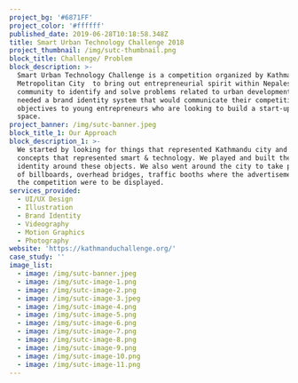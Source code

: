 ```yaml
---
project_bg: '#6871FF'
project_color: '#ffffff'
published_date: 2019-06-28T10:18:58.348Z
title: Smart Urban Technology Challenge 2018
project_thumbnail: /img/sutc-thumbnail.png
block_title: Challenge/ Problem
block_description: >-
  Smart Urban Technology Challenge is a competition organized by Kathmandu
  Metropolitan City  to bring out entrepreneurial spirit within Nepalese
  community to identify and solve problems related to urban development. KMC
  needed a brand identity system that would communicate their competition’s
  objectives to young entrepreneurs who are looking to build a start-up in this
  space.
project_banner: /img/sutc-banner.jpeg
block_title_1: Our Approach
block_description_1: >-
  We started by looking for things that represented Kathmandu city and objects/
  concepts that represented smart & technology. We played and built the brand
  identity around these objects. We also went around the city to take pictures
  of billboards, overhead bridges, traffic booths where the advertisements of
  the competition were to be displayed.
services_provided:
  - UI/UX Design
  - Illustration
  - Brand Identity
  - Videography
  - Motion Graphics
  - Photography
website: 'https://kathmanduchallenge.org/'
case_study: ''
image_list:
  - image: /img/sutc-banner.jpeg
  - image: /img/sutc-image-1.png
  - image: /img/sutc-image-2.png
  - image: /img/sutc-image-3.jpeg
  - image: /img/sutc-image-4.png
  - image: /img/sutc-image-5.png
  - image: /img/sutc-image-6.png
  - image: /img/sutc-image-7.png
  - image: /img/sutc-image-8.png
  - image: /img/sutc-image-9.png
  - image: /img/sutc-image-10.png
  - image: /img/sutc-image-11.png
---
```


